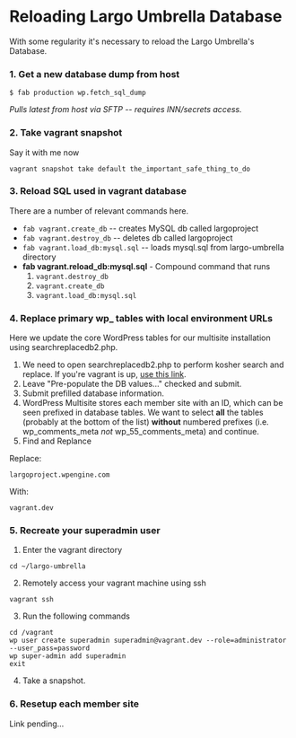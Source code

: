 # Reloading Largo Umbrella Database

With some regularity it's necessary to reload the Largo Umbrella's Database.

### 1. Get a new database dump from host

```
$ fab production wp.fetch_sql_dump
```
*Pulls latest from host via SFTP -- requires INN/secrets access.*

### 2. Take vagrant snapshot

Say it with me now

```
vagrant snapshot take default the_important_safe_thing_to_do
```

### 3. Reload SQL used in vagrant database

There are a number of relevant commands here.

* ```fab vagrant.create_db``` -- creates MySQL db called largoproject
* ```fab vagrant.destroy_db``` -- deletes db called largoproject
* ```fab vagrant.load_db:mysql.sql``` -- loads mysql.sql from largo-umbrella directory
* **fab vagrant.reload_db:mysql.sql** - Compound command that runs
    1. ```vagrant.destroy_db```
    1. ```vagrant.create_db```
    1. ```vagrant.load_db:mysql.sql```

### 4. Replace primary wp_ tables with local environment URLs

Here we update the core WordPress tables for our multisite installation using searchreplacedb2.php.

1. We need to open searchreplacedb2.php to perform kosher search and replace. If you're vagrant is up, [use this link](http://vagrant.dev/searchreplacedb2.php).
2. Leave "Pre-populate the DB values..." checked and submit.
3. Submit prefilled database information.
4. WordPress Multisite stores each member site with an ID, which can be seen prefixed in database tables. We want to select **all** the tables (probably at the bottom of the list) **without** numbered prefixes (i.e. wp_comments_meta *not* wp_55_comments_meta) and continue.
5. Find and Replance

Replace:
```
largoproject.wpengine.com
```
With:
```
vagrant.dev
```

### 5. Recreate your superadmin user

1. Enter the vagrant directory
```
cd ~/largo-umbrella
```
2. Remotely access your vagrant machine using ssh
```
vagrant ssh
```
3. Run the following commands
```
cd /vagrant
wp user create superadmin superadmin@vagrant.dev --role=administrator --user_pass=password
wp super-admin add superadmin
exit
```
4. Take a snapshot.

### 6. Resetup each member site

Link pending...
